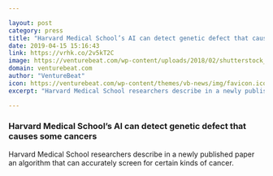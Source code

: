 ```yaml
---

layout: post
category: press
title: "Harvard Medical School’s AI can detect genetic defect that causes some cancers"
date: 2019-04-15 15:16:43
link: https://vrhk.co/2v5kT2C
image: https://venturebeat.com/wp-content/uploads/2018/02/shutterstock_400845934-e1519106400227.jpg?w=1200&strip=all
domain: venturebeat.com
author: "VentureBeat"
icon: https://venturebeat.com/wp-content/themes/vb-news/img/favicon.ico
excerpt: "Harvard Medical School researchers describe in a newly published paper an algorithm that can accurately screen for certain kinds of cancer."

---
```


### Harvard Medical School’s AI can detect genetic defect that causes some cancers

Harvard Medical School researchers describe in a newly published paper an algorithm that can accurately screen for certain kinds of cancer.